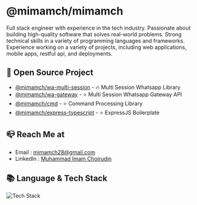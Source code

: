 
# @mimamch/mimamch

Full stack engineer with experience in the tech industry. Passionate about building high-quality software that solves real-world problems. Strong technical skills in a variety of programming languages and frameworks. Experience working on a variety of projects, including web applications, mobile apps, restful api, and deployments.

## 📂 Open Source Project
- [@mimamch/wa-multi-session](https://github.com/mimamch/wa-multi-session) - 🔥 Multi Session Whatsapp Library
- [@mimamch/wa-gateway](https://github.com/mimamch/wa-gateway) - ⭐️ Multi Session Whatsapp Gateway API
- [@mimamch/cmd](https://github.com/mimamch/cmd) - ⭐️ Command Processing Library
- [@mimamch/express-typescript](https://github.com/mimamch/express-typescript) - ⭐️ ExpressJS Boilerplate


## 📪 Reach Me at
- Email : [mimamch28@gmail.com](mailto:mimamch28@gmail.com)
- LinkedIn : [Muhammad Imam Choirudin](https://www.linkedin.com/in/mimamch/)


## 📚 Language & Tech Stack
![Tech Stack](https://skillicons.dev/icons?i=dart,flutter,,ts,go,,react,next,,docker,nginx,cloudflare)
